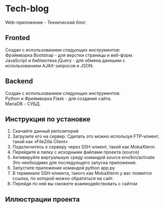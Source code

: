 # Tech-blog  
Web-приложение - Технический блог.  

## Fronted  
Cоздан с использованием следующих инструментов:  
Фрэймворка Bootstrap - для верстки страницы и веб-форм.  
JavaScript и библиотека jQuery - для обмена данными с использованием AJAX-запросов и JSON.  

## Backend  
Cоздан с использованием следующих инструментов:  
Python и Фреймворка Flask - для создания сайта.  
MariaDB - СУБД.  

## Инструкция по установке
1) Скачайте данный репозиторий
2) Загрузите его на сервер.
Сделать это можно используя FTP-клиент, такой как «FileZilla Client»
3) Подключитесь к серверу через SSH-клиент, такой как MobaXterm.
4) Перейдите в папку с исходными файлами проекта (source)
5) Активируйте виртуальную среду командой source env/bin/activate
Это необходимо для последующего запуска приложения.
6) Запустите приложение командой python app.py
7) В терминале SSH-клиента, такого как MobaXterm у вас появится cсылка, по которой можно обратиться на сайт.
8) Перейдя по ней вы сможете взаимодействовать с сайтом

## Иллюстрации проекта

